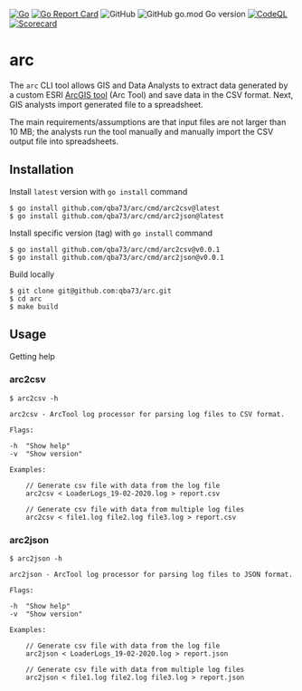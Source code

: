 [![Go](https://github.com/qba73/arct/actions/workflows/go.yml/badge.svg)](https://github.com/qba73/arct/actions/workflows/go.yml)
[![Go Report Card](https://goreportcard.com/badge/github.com/qba73/arct)](https://goreportcard.com/report/github.com/qba73/arct)
![GitHub](https://img.shields.io/github/license/qba73/arct)
![GitHub go.mod Go version](https://img.shields.io/github/go-mod/go-version/qba73/arct)
[![CodeQL](https://github.com/qba73/arc/actions/workflows/github-code-scanning/codeql/badge.svg)](https://github.com/qba73/arc/actions/workflows/github-code-scanning/codeql)
[![Scorecard](https://github.com/qba73/arc/actions/workflows/scorecard.yml/badge.svg)](https://github.com/qba73/arc/actions/workflows/scorecard.yml)

# arc

The `arc` CLI tool allows GIS and Data Analysts to extract data generated by a custom ESRI [ArcGIS tool](https://pro.arcgis.com/en/pro-app/latest/tool-reference/analysis/an-overview-of-the-analysis-toolbox.htm) (Arc Tool) and save data in the CSV format. Next, GIS analysts import generated file to a spreadsheet.

The main requirements/assumptions are that input files are not larger than 10 MB; the analysts run the tool manually and manually import the CSV output file into spreadsheets.

## Installation

Install ```latest``` version with ```go install``` command
```
$ go install github.com/qba73/arc/cmd/arc2csv@latest
$ go install github.com/qba73/arc/cmd/arc2json@latest
```

Install specific version (tag) with ```go install``` command
```
$ go install github.com/qba73/arc/cmd/arc2csv@v0.0.1
$ go install github.com/qba73/arc/cmd/arc2json@v0.0.1
```

Build locally
```
$ git clone git@github.com:qba73/arc.git
$ cd arc
$ make build
```

## Usage

Getting help

### arc2csv

```
$ arc2csv -h

arc2csv - ArcTool log processor for parsing log files to CSV format.

Flags:

-h	"Show help"
-v	"Show version"

Examples:

	// Generate csv file with data from the log file
	arc2csv < LoaderLogs_19-02-2020.log > report.csv

	// Generate csv file with data from multiple log files
	arc2csv < file1.log file2.log file3.log > report.csv

```

### arc2json

```
$ arc2json -h

arc2json - ArcTool log processor for parsing log files to JSON format.

Flags:

-h	"Show help"
-v	"Show version"

Examples:

	// Generate csv file with data from the log file
	arc2json < LoaderLogs_19-02-2020.log > report.json

	// Generate csv file with data from multiple log files
	arc2json < file1.log file2.log file3.log > report.json

```
